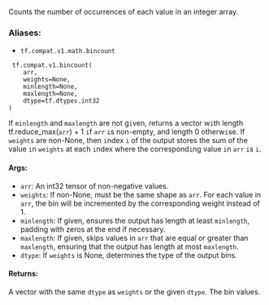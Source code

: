 Counts the number of occurrences of each value in an integer array.
### Aliases:
- `tf.compat.v1.math.bincount`

```
 tf.compat.v1.bincount(
    arr,
    weights=None,
    minlength=None,
    maxlength=None,
    dtype=tf.dtypes.int32
)
```
If `minlength` and `maxlength` are not g`i`ven, returns a vector w`i`th length tf.reduce_max(`arr`) + 1 `i`f `arr` `i`s non-empty, and length 0 otherw`i`se. If `weights` are non-None, then `i`ndex `i` of the output stores the sum of the value `i`n `weights` at each `i`ndex where the correspond`i`ng value `i`n `arr` `i`s `i`.
#### Args:
- `arr`: An int32 tensor of non-negative values.
- `weights`: If non-None, must be the same shape as `arr`. For each value in `arr`, the bin will be incremented by the corresponding weight instead of 1.
- `minlength`: If given, ensures the output has length at least `minlength`, padding with zeros at the end if necessary.
- `maxlength`: If given, skips values in `arr` that are equal or greater than `maxlength`, ensuring that the output has length at most `maxlength`.
- `dtype`: If `weights` is None, determines the type of the output bins.
#### Returns:
A vector with the same `dtype` as `weights` or the given `dtype`. The bin values.
